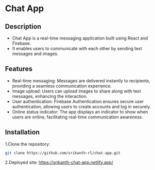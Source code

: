 # Chat App

## Description
- Chat App is a real-time messaging application built using React and Firebase. 
- It enables users to communicate with each other by sending text messages and images.

## Features
- Real-time messaging: Messages are delivered instantly to recipients, providing a seamless communication experience.
- Image upload: Users can upload images to share along with text messages, enhancing the interaction.
- User authentication: Firebase Authentication ensures secure user authentication, allowing users to create accounts and log in securely.
- Online status indicator: The app displays an indicator to show when users are online, facilitating real-time communication awareness.

## Installation
1.Clone the repository:
   ```bash
   git clone https://github.com/srikanth-rl/chat-app.git
```
2.Deployed site:
   https://srikanth-chat-app.netlify.app/
